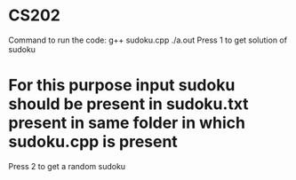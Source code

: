 # CS202
Command to run the code:
g++ sudoku.cpp
./a.out
Press 1 to get solution of sudoku
# For this purpose input sudoku should be present in sudoku.txt present in same folder in which sudoku.cpp is present
Press 2 to get a random sudoku